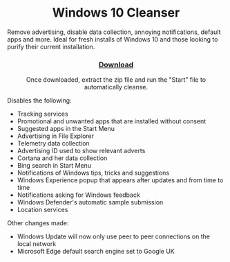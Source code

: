 <h1 align="center">Windows 10 Cleanser</h1>
<p>
  Remove advertising, disable data collection, annoying notifications, default apps and more. Ideal for fresh installs of Windows 10 and those looking to purify their current installation.
</p>
<h3 align="center">
  <a href="https://github.com/Carlmundo/W10-Cleanser/archive/master.zip">Download</a>
</h3>
<div>
<p align="center">Once downloaded, extract the zip file and run the "Start" file to automatically cleanse.</p>
<p>Disables the following:</p>
<ul>
	<li>Tracking services</li>
	<li>Promotional and unwanted apps that are installed without consent</li>
	<li>Suggested apps in the Start Menu</li>
	<li>Advertising in File Explorer</li>
	<li>Telemetry data collection</li>
	<li>Advertising ID used to show relevant adverts</li>
	<li>Cortana and her data collection</li>
	<li>Bing search in Start Menu</li>
	<li>Notifications of Windows tips, tricks and suggestions</li>
	<li>Windows Experience popup that appears after updates and from time to time</li>
	<li>Notifications asking for Windows feedback</li>
	<li>Windows Defender's automatic sample submission</li>
	<li>Location services</li>
</ul>
<p>Other changes made:</p>
<ul>
<li>Windows Update will now only use peer to peer connections on the local network</li>
<li>Microsoft Edge default search engine set to Google UK</li>
</ul>
</div>